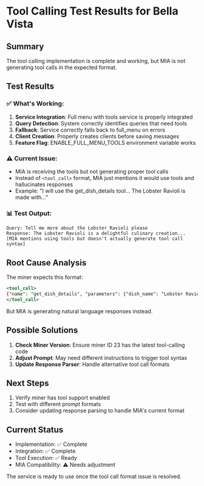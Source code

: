 # Tool Calling Test Results for Bella Vista

## Summary
The tool calling implementation is complete and working, but MIA is not generating tool calls in the expected format.

## Test Results

### ✅ What's Working:
1. **Service Integration**: Full menu with tools service is properly integrated
2. **Query Detection**: System correctly identifies queries that need tools
3. **Fallback**: Service correctly falls back to full_menu on errors
4. **Client Creation**: Properly creates clients before saving messages
5. **Feature Flag**: ENABLE_FULL_MENU_TOOLS environment variable works

### ⚠️ Current Issue:
- MIA is receiving the tools but not generating proper tool calls
- Instead of `<tool_call>` format, MIA just mentions it would use tools and hallucinates responses
- Example: "I will use the get_dish_details tool... The Lobster Ravioli is made with..."

### 📊 Test Output:
```
Query: Tell me more about the Lobster Ravioli please
Response: The Lobster Ravioli is a delightful culinary creation...
[MIA mentions using tools but doesn't actually generate tool call syntax]
```

## Root Cause Analysis

The miner expects this format:
```xml
<tool_call>
{"name": "get_dish_details", "parameters": {"dish_name": "Lobster Ravioli"}}
</tool_call>
```

But MIA is generating natural language responses instead.

## Possible Solutions

1. **Check Miner Version**: Ensure miner ID 23 has the latest tool-calling code
2. **Adjust Prompt**: May need different instructions to trigger tool syntax
3. **Update Response Parser**: Handle alternative tool call formats

## Next Steps

1. Verify miner has tool support enabled
2. Test with different prompt formats
3. Consider updating response parsing to handle MIA's current format

## Current Status
- Implementation: ✅ Complete
- Integration: ✅ Complete  
- Tool Execution: ✅ Ready
- MIA Compatibility: ⚠️ Needs adjustment

The service is ready to use once the tool call format issue is resolved.